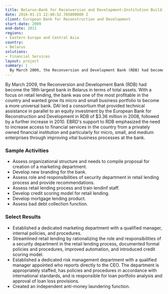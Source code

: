 ```yaml
---
title: Belarus—Bank for Reconversion and Development–Institution Building Plan
date: 2016-01-21 22:40:52.765000000 Z
client: European Bank for Reconstruction and Development
start-date: 2009
end-date: 2011
regions:
- Eastern Europe and Central Asia
country:
- Belarus
solutions:
- Financial Services
layout: project
summary: |
  By March 2009, the Reconversion and Development Bank (RDB) had become the 18th largest bank in Belarus in terms of total assets. With a focus on retail lending, the bank was one of the most profitable in the country and wanted grow its micro and small business portfolio to become a more universal bank.
---
```

By March 2009, the Reconversion and Development Bank (RDB) had become the 18th largest bank in Belarus in terms of total assets. With a focus on retail lending, the bank was one of the most profitable in the country and wanted grow its micro and small business portfolio to become a more universal bank. DAI led a consortium that provided technical assistance in parallel to an equity investment by the European Bank for Reconstruction and Development in RDB of $3.36 million in 2008, followed by a further increase in 2010. EBRD's support to RDB emphasized the need to increase access to financial services in the country from a privately owned financial institution and particularly for micro, small, and medium enterprises through improving vital business processes at the bank.

###  Sample Activities

* Assess organizational structure and needs to compile proposal for creation of a marketing department.
* Develop new branding for the bank.
* Assess role and responsibilities of security department in retail lending process and provide recommendations.
* Assess retail lending process and train lendinf staff.
* Develop credit scoring model for retail lending.
* Develop mortgage lending product.
* Assess bad debt collection function.

###  Select Results

* Established a dedicated marketing department with a qualified manager, internal policies, and procedures.
* Streamlined retail lending by rationalizing the role and responsibilities of a security department in the retail lending process, documented formal policies and procedures, improved automation, and introduced credit scoring model.
* Established a dedicated risk management department with a qualified manager appointed who reports directly to the CEO. The department is appropriately staffed, has policies and procedures in accordance with international standards, and is responsible for loan portfolio analysis and approval of loan loss provisions.
* Created an independent anti-money laundering function.
